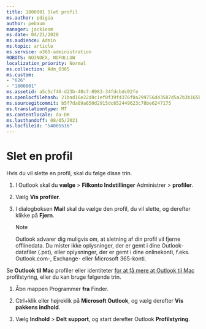 ```yaml
---
title: 1800001 Slet profil
ms.author: pdigia
author: pebaum
manager: jackiesm
ms.date: 04/21/2020
ms.audience: Admin
ms.topic: article
ms.service: o365-administration
ROBOTS: NOINDEX, NOFOLLOW
localization_priority: Normal
ms.collection: Adm_O365
ms.custom:
- "626"
- "1800001"
ms.assetid: a5c5cf46-d23b-40c7-8983-34fdcbdc02fe
ms.openlocfilehash: 21bad16e22d8c1ef0f39f4376f0a299756d43587d5a2b3b165bc6a90c1fc4e1a
ms.sourcegitcommit: b5f7da89a650d2915dc652449623c78be6247175
ms.translationtype: MT
ms.contentlocale: da-DK
ms.lasthandoff: 08/05/2021
ms.locfileid: "54005516"
---
```

# <a name="delete-a-profile"></a>Slet en profil

Hvis du vil slette en profil, skal du følge disse trin.
  
1. I Outlook skal du **vælge** \> **Filkonto Indstillinger** Administrer \> **profiler**.

2. Vælg **Vis profiler**.

3. I dialogboksen **Mail** skal du vælge den profil, du vil slette, og derefter klikke på **Fjern**.

    > [!NOTE]
    > Outlook advarer dig muligvis om, at sletning af din profil vil fjerne offlinedata. Du mister ikke oplysninger, der er gemt i dine Outlook-datafiler (.pst), eller oplysninger, der er gemt i dine onlinekonti, f.eks. Outlook.com-, Exchange- eller Microsoft 365-konti.
  
Se **Outlook til Mac** profiler eller identiteter [for at få mere at Outlook til Mac](https://support.office.com/article/fed2a955-74df-4a24-bef6-78a426958c4c.aspx) profilstyring, eller du kan bruge følgende trin.
  
1. Åbn mappen Programmer **fra** Finder.

2. Ctrl+klik eller højreklik på **Microsoft Outlook**, og vælg derefter **Vis pakkens indhold**.

3. Vælg **Indhold** \> **Delt support**, og start derefter Outlook **Profilstyring**.
